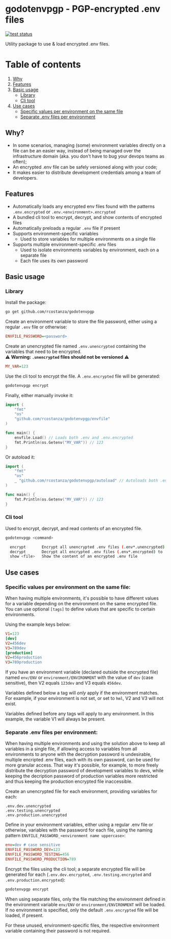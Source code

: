 # godotenvpgp - PGP-encrypted .env files

[![test status](https://github.com/rcostanza/godotenvpgp/actions/workflows/go.yml/badge.svg)](https://github.com/rcostanza/godotenvpgp/actions)

Utility package to use & load encrypted .env files.

# Table of contents

1. [Why](#why)
2. [Features](#features)
3. [Basic usage](#basic-usage)
    - [Library](#library)
    - [Cli tool](#cli-tool)
4. [Use cases](#use-cases)
    - [Specific values per environment on the same file](#use-cases-1)
    - [Separate .env files per environment](#use-cases-2)

## <a id="why"></a>Why?

- In some scenarios, managing (some) environment variables directly on a file can be an easier way, instead of being managed over the infrastructure domain (aka. you don't have to bug your devops teams as often);
- An encrypted .env file can be safely versioned along with your code;
- It makes easier to distribute development credentials among a team of developers.

## <a id="features"></a>Features

- Automatically loads any encrypted env files found with the patterns `.env.encrypted` or `.env.<environment>.encrypted`
- A bundled cli tool to encrypt, decrypt, and show contents of encrypted files
- Automatically preloads a regular `.env` file if present
- Supports environment-specific variables
    - Used to store variables for multiple environments on a single file
- Supports multiple environment-specific .env files
    - Used to isolate environments variables by environment, each on a separate file
    - Each file uses its own password

## <a id="basic-usage"></a>Basic usage

### <a id="library"></a>Library
Install the package:

```bash
go get github.com/rcostanza/godotenvpgp
```

Create an environment variable to store the file password, either using a regular `.env` file or otherwise:

```ini
ENVFILE_PASSWORD=<password>
```

Create an unencrypted file named `.env.unencrypted` containing the variables that need to be encrypted.<br />
⚠️ **Warning: `.unencrypted` files should not be versioned** ⚠️

```ini
MY_VAR=123
```

Use the cli tool to encrypt the file. A `.env.encrypted` file will be generated:

```bash
godotenvpgp encrypt
```

Finally, either manually invoke it:

```go
import (
    "fmt"
    "os"
    "github.com/rcostanza/godotenvpgp/envfile"
)

func main() {
    envfile.Load() // Loads both .env and .env.encrypted
    fmt.Println(os.Getenv("MY_VAR")) // 123
}
```

Or autoload it:

```go
import (
    "fmt"
    "os"
    _ "github.com/rcostanza/godotenvpgp/autoload" // Autoloads both .env and .env.encrypted
)

func main() {
    fmt.Println(os.Getenv("MY_VAR")) // 123
}
```

### <a name="cli-tool"></a>Cli tool

Used to encrypt, decrypt, and read contents of an encrypted file.

```bash
godotenvpgp <command>

  encrypt       Encrypt all unencrypted .env files (.env*.unencrypted) to .env.*.encrypted files
  decrypt       Decrypt all encrypted .env files (.env*.encrypted) to .env.*.unencrypted files
  show <file>   Show the content of an encrypted .env file
```

## <a id="use-cases"></a>Use cases

### <a id="use-cases-1"></a>Specific values per environment on the same file:

When having multiple environments, it's possible to have different values for a variable depending on the environment on the same encrypted file. You can use optional `[tags]` to define values that are specific to certain environments.

Using the example keys below:

```ini
V1=123
[dev]
V2=456dev
V3=789dev
[production]
V2=456production
V3=789production
```

If you have an environment variable (declared outside the encrypted file) named `env/ENV` or `environment/ENVIRONMENT` with the value of `dev` (case sensitive), then V2 equals `123dev` and V3 equals `456dev`.

Variables defined below a tag will _only_ apply if the environment matches. For example, if your environment is not set, or set to `hml`, V2 and V3 will not exist.

Variables defined before any tags will apply to any environment. In this example, the variable V1 will always be present.


### <a id="use-cases-2"></a>Separate .env files per environment:

When having multiple environments and using the solution above to keep all variables in a single file, if allowing access to variables from all environments to anyone with the decryption password is undesirable, multiple encripted .env files, each with its own password, can be used for more granular access. That way it's possible, for example, to more freely distribute the decryption password of development variables to devs, while keeping the decription password of production variables more restricted and thus keeping the production encrypted file inaccessible.

Create an unencrypted file for each environment, providing variables for each:

```
.env.dev.unencrypted
.env.testing.unencrypted
.env.production.unencrypted
```

Define in your environment variables, either using a regular .env file or otherwise, variables with the password for each file, using the naming pattern `ENVFILE_PASSWORD_<environment name uppercase>`:

```ini
env=dev # case sensitive
ENVFILE_PASSWORD_DEV=123
ENVFILE_PASSWORD_TESTING=456
ENVFILE_PASSWORD_PRODUCTION=789
```

Encrypt the files using the cli tool; a separate encrypted file will be generated for each (`.env.dev.encrypted`, `.env.testing.encrypted` and `.env.production.encrypted`):

```bash
godotenvpgp encrypt
```

When using separate files, only the file matching the environment defined in the environment variable `env/ENV` or `environment/ENVIRONMENT` will be loaded. If no environment is specified, only the default `.env.encrypted` file will be loaded, if present.

For these unused, environment-specific files, the respective environment variable containing their password is not required.
